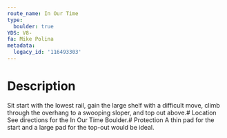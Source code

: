 ```yaml
---
route_name: In Our Time
type:
  boulder: true
YDS: V8-
fa: Mike Polina
metadata:
  legacy_id: '116493303'
---
```

# Description
Sit start with the lowest rail, gain the large shelf with a difficult move, climb through the overhang to a swooping sloper, and top out above.# Location
See directions for the In Our Time Boulder.# Protection
A thin pad for the start and a large pad for the top-out would be ideal.